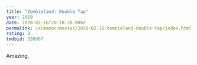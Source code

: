 ```yaml
---
title: "Zombieland: Double Tap"
year: 2019
date: 2020-02-16T20:18:38.000Z
permalink: /almanac/movies/2020-02-16-zombieland-double-tap/index.html
rating: 3
tmdbid: 338967
---
```


Amazing.